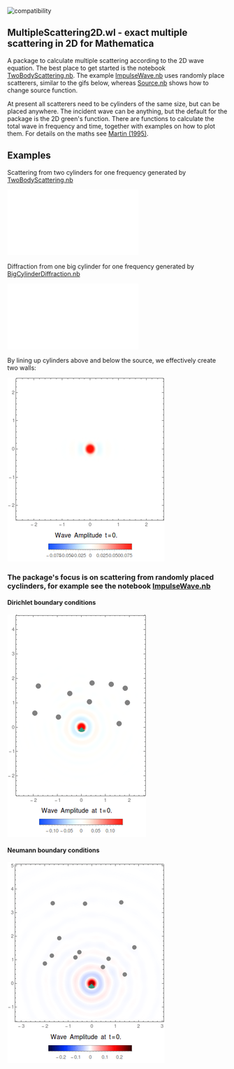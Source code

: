 ![compatibility](https://img.shields.io/badge/Mathematica-8.x_9.x_10.x_11.x-brightgreen.svg)

## MultipleScattering2D.wl - exact multiple scattering in 2D for Mathematica

A package to calculate multiple scattering according to the 2D wave equation. The best place to get started is the notebook [TwoBodyScattering.nb](examples/TwoBodyScattering.nb). The example [ImpulseWave.nb](examples/ImpulseWave.nb) uses randomly place scatterers, similar to the gifs below, whereas [Source.nb](examples/Source.nb) shows how to change source function. 

At present all scatterers need to be cylinders of the same size, but can be placed anywhere. The incident wave can be anything, but the default for the package is the 2D green's function. There are functions to calculate the total wave in frequency and time, together with examples on how to plot them. For details on the maths see [Martin (1995)](https://pdfs.semanticscholar.org/8bd3/38ec62affc5c89592a9d6d13f1ee6a7d7e53.pdf).

## Examples 

Scattering from two cylinders for one frequency generated by [TwoBodyScattering.nb](examples/TwoBodyScattering.nb)

![TwoBodyScattering](media/TwoBodyFrequency.pdf)

Diffraction from one big cylinder for one frequency generated by [BigCylinderDiffraction.nb](examples/BigCylinderDiffraction.nb)

![OneBigCylinder](media/BugCylinderDiffraction.pdf)


By lining up cylinders above and below the source, we effectively create two walls:

![TwoWalls](media/TwoWallsBodyScattering.gif)


### The package's focus is on scattering from randomly placed cyclinders, for example see the notebook  [ImpulseWave.nb](examples/ImpulseWave.nb)
#### Dirichlet boundary conditions

![dirichlet](media/45-Wave_10-Scatterers.GIF)

#### Neumann boundary conditions

![neumann](media/45-Wave_12-Scatterers-Neuman.GIF)
